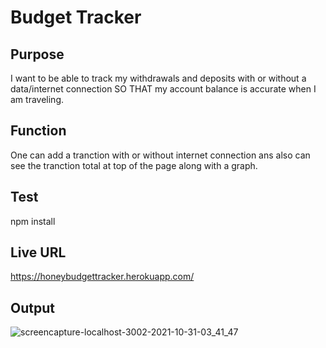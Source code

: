 # Budget Tracker
## Purpose
I want to be able to track my withdrawals and deposits with or without a data/internet connection
SO THAT my account balance is accurate when I am traveling.
## Function
One can add a tranction with or without internet connection ans also can see the tranction total at top of the page along with a graph.
## Test
npm install
## Live URL
https://honeybudgettracker.herokuapp.com/
## Output
![screencapture-localhost-3002-2021-10-31-03_41_47](https://user-images.githubusercontent.com/48147515/139596800-eb05c4e5-3f34-4f7e-b7f4-b07ae275a9cd.png)
